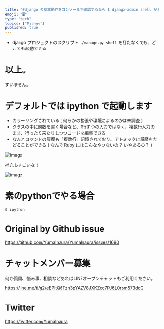 ```yaml
---
title: "#django の基本動作をコンソールで確認するなら $ django-admin shell が良さげ！"
emoji: "🖥"
type: "tech"
topics: ["Django"]
published: true
---
```


- django プロジェクトのスクリプト `./manage.py shell` を打たなくても、どこでも起動できる

# 以上。

すいません。

# デフォルトでは ipython で起動します

- カラーリングされている ( 何らかの拡張や環境によるのかは未調査 )
- クラスの中に関数を書く場合など、1行ずつの入力ではなく、複数行入力のまま、行ったり来たりしつつコードを編集できる
- なんとコマンドの履歴も「複数行」記憶されており、アトミックに履歴をたどることができる ( なんで Ruby にはこんなやつないの？ いやあるの？ )

![image](https://user-images.githubusercontent.com/13635059/57270497-83e26a80-70c6-11e9-8484-33873a4411d5.png)

補完もすごいな！

![image](https://user-images.githubusercontent.com/13635059/57271073-feac8500-70c8-11e9-84d7-5b91a2bf1f00.png)

# 素のpythonでやる場合

`$ ipython`

# Original by Github issue

https://github.com/YumaInaura/YumaInaura/issues/1690








<!-- Update From Qiita API -->

# チャットメンバー募集


何か質問、悩み事、相談などあればLINEオープンチャットもご利用ください。

https://line.me/ti/g2/eEPltQ6Tzh3pYAZV8JXKZqc7PJ6L0rpm573dcQ





# Twitter


https://twitter.com/YumaInaura


<!-- Update From Qiita API -->


